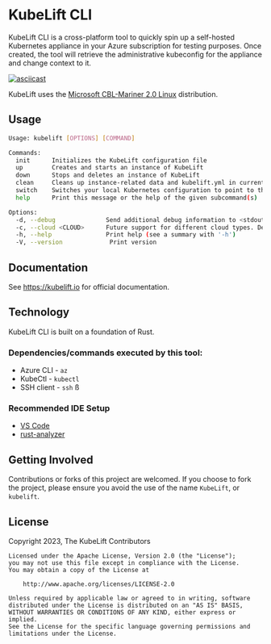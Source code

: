 # KubeLift CLI

KubeLift CLI is a cross-platform tool to quickly spin up a self-hosted Kubernetes appliance in your Azure subscription for testing purposes. Once created, the tool will retrieve the administrative kubeconfig for the appliance and change context to it.

[![asciicast](https://asciinema.org/a/557588.svg)](https://asciinema.org/a/557588)

KubeLift uses the [Microsoft CBL-Mariner 2.0 Linux](https://microsoft.github.io/CBL-Mariner/) distribution.

## Usage

```bash
Usage: kubelift [OPTIONS] [COMMAND]

Commands:
  init      Initializes the KubeLift configuration file
  up        Creates and starts an instance of KubeLift
  down      Stops and deletes an instance of KubeLift
  clean     Cleans up instance-related data and kubelift.yml in current directory
  switch    Switches your local Kubernetes configuration to point to the current appliance
  help      Print this message or the help of the given subcommand(s)

Options:
  -d, --debug              Send additional debug information to <stdout>
  -c, --cloud <CLOUD>      Future support for different cloud types. Default is Azure
  -h, --help               Print help (see a summary with '-h')
  -V, --version             Print version
```

## Documentation

See https://kubelift.io for official documentation.

## Technology

KubeLift CLI is built on a foundation of Rust.

### Dependencies/commands executed by this tool:

- Azure CLI - `az`
- KubeCtl - `kubectl`
- SSH client - `ssh`
ß
### Recommended IDE Setup

- [VS Code](https://code.visualstudio.com/)
- [rust-analyzer](https://marketplace.visualstudio.com/items?itemName=rust-lang.rust-analyzer)

## Getting Involved

Contributions or forks of this project are welcomed. If you choose to fork the project, please ensure you avoid the use of the name `KubeLift`, or `kubelift`.

## License

Copyright 2023, The KubeLift Contributors

```
Licensed under the Apache License, Version 2.0 (the "License");
you may not use this file except in compliance with the License.
You may obtain a copy of the License at

    http://www.apache.org/licenses/LICENSE-2.0

Unless required by applicable law or agreed to in writing, software
distributed under the License is distributed on an "AS IS" BASIS,
WITHOUT WARRANTIES OR CONDITIONS OF ANY KIND, either express or implied.
See the License for the specific language governing permissions and
limitations under the License.
```

